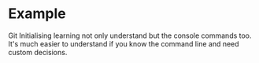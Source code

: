 
# Example

Git Initialising
learning not only understand but the console commands too.
It's much easier to understand if you know the command line and need custom decisions.
